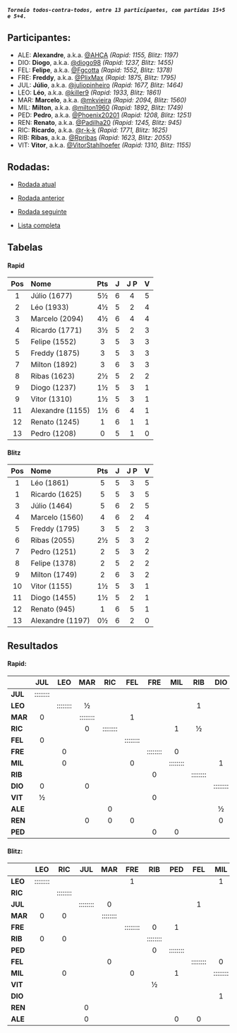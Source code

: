 ***`Torneio todos-contra-todos, entre 13 participantes, com partidas 15+5 e 5+4.`***

## Participantes:

* ALE: **Alexandre**, a.k.a. [@AHCA](https://www.lichess.org/@/AHCA) *(Rapid: 1155, Blitz: 1197)*
* DIO: **Diogo**, a.k.a. [@diogo98](https://www.lichess.org/@/diogo98) *(Rapid: 1237, Blitz: 1455)*
* FEL: **Felipe**, a.k.a. [@Fgcotta](https://www.lichess.org/@/Fgcotta) *(Rapid: 1552, Blitz: 1378)*
* FRE: **Freddy**, a.k.a. [@PlixMax](https://www.lichess.org/@/PlixMax) *(Rapid: 1875, Blitz: 1795)*
* JUL: **Júlio**, a.k.a. [@juliopinheiro](https://www.lichess.org/@/juliopinheiro) *(Rapid: 1677, Blitz: 1464)*
* LEO: **Léo**, a.k.a. [@killer9](https://www.lichess.org/@/killer9) *(Rapid: 1933, Blitz: 1861)*
* MAR: **Marcelo**, a.k.a. [@mkvieira](https://www.lichess.org/@/mkvieira) *(Rapid: 2094, Blitz: 1560)*
* MIL: **Milton**, a.k.a. [@milton1960](https://www.lichess.org/@/milton1960) *(Rapid: 1892, Blitz: 1749)*
* PED: **Pedro**, a.k.a. [@Phoenix20201](https://www.lichess.org/@/Phoenix20201) *(Rapid: 1208, Blitz: 1251)*
* REN: **Renato**, a.k.a. [@Padilha20](https://www.lichess.org/@/Padilha20) *(Rapid: 1245, Blitz: 945)*
* RIC: **Ricardo**, a.k.a. [@r-k-k](https://www.lichess.org/@/r-k-k) *(Rapid: 1771, Blitz: 1625)*
* RIB: **Ribas**, a.k.a. [@Rpribas](https://www.lichess.org/@/Rpribas) *(Rapid: 1623, Blitz: 2055)*
* VIT: **Vitor**, a.k.a. [@VitorStahlhoefer](https://www.lichess.org/@/VitorStahlhoefer) *(Rapid: 1310, Blitz: 1155)*

## Rodadas:

* [Rodada atual](https://grupo-de-xadrez.github.io/rodadas/6)

* [Rodada anterior](https://grupo-de-xadrez.github.io/rodadas/5)

* [Rodada seguinte](https://grupo-de-xadrez.github.io/rodadas/7)

* [Lista completa](https://grupo-de-xadrez.github.io/rodadas)

## Tabelas

#### Rapid

| Pos | Nome | Pts | J | J P | V |
| :---: | :--- | :---: | :---: | :---: | :---: |
| 1 | Júlio (1677) | 5½ | 6 | 4 | 5 |
| 2 | Léo (1933) | 4½ | 5 | 2 | 4 |
| 3 | Marcelo (2094) | 4½ | 6 | 4 | 4 |
| 4 | Ricardo (1771) | 3½ | 5 | 2 | 3 |
| 5 | Felipe (1552) | 3 | 5 | 3 | 3 |
| 5 | Freddy (1875) | 3 | 5 | 3 | 3 |
| 7 | Milton (1892) | 3 | 6 | 3 | 3 |
| 8 | Ribas (1623) | 2½ | 5 | 2 | 2 |
| 9 | Diogo (1237) | 1½ | 5 | 3 | 1 |
| 9 | Vitor (1310) | 1½ | 5 | 3 | 1 |
| 11 | Alexandre (1155) | 1½ | 6 | 4 | 1 |
| 12 | Renato (1245) | 1 | 6 | 1 | 1 |
| 13 | Pedro (1208) | 0 | 5 | 1 | 0 |

#### Blitz

| Pos | Nome | Pts | J | J P | V |
| :---: | :--- | :---: | :---: | :---: | :---: |
| 1 | Léo (1861) | 5 | 5 | 3 | 5 |
| 1 | Ricardo (1625) | 5 | 5 | 3 | 5 |
| 3 | Júlio (1464) | 5 | 6 | 2 | 5 |
| 4 | Marcelo (1560) | 4 | 6 | 2 | 4 |
| 5 | Freddy (1795) | 3 | 5 | 2 | 3 |
| 6 | Ribas (2055) | 2½ | 5 | 3 | 2 |
| 7 | Pedro (1251) | 2 | 5 | 3 | 2 |
| 8 | Felipe (1378) | 2 | 5 | 2 | 2 |
| 9 | Milton (1749) | 2 | 6 | 3 | 2 |
| 10 | Vitor (1155) | 1½ | 5 | 3 | 1 |
| 11 | Diogo (1455) | 1½ | 5 | 2 | 1 |
| 12 | Renato (945) | 1 | 6 | 5 | 1 |
| 13 | Alexandre (1197) | 0½ | 6 | 2 | 0 |

## Resultados

#### Rapid:

| | JUL | LEO | MAR | RIC | FEL | FRE | MIL | RIB | DIO | VIT | ALE | REN | PED |
| :--- | :---: | :---: | :---: | :---: | :---: | :---: | :---: | :---: | :---: | :---: | :---: | :---: | :---: |
| **JUL** | :::::::: |  |  |  |  |  |  |  |  |  | 1 | 1 |  |
| **LEO** |  | :::::::: | ½ |  |  |  |  | 1 |  |  |  |  |  |
| **MAR** | 0 |  | :::::::: |  | 1 |  |  |  |  |  |  |  |  |
| **RIC** |  |  | 0 | :::::::: |  |  | 1 | ½ |  |  |  |  |  |
| **FEL** | 0 |  |  |  | :::::::: |  |  |  |  |  | 1 |  |  |
| **FRE** |  | 0 |  |  |  | :::::::: | 0 |  |  |  |  |  |  |
| **MIL** |  | 0 |  |  | 0 |  | :::::::: |  | 1 |  |  |  |  |
| **RIB** |  |  |  |  |  | 0 |  | :::::::: |  | 1 |  |  | 1 |
| **DIO** | 0 |  | 0 |  |  |  |  |  | :::::::: |  |  |  |  |
| **VIT** | ½ |  |  |  |  | 0 |  |  |  | :::::::: |  |  |  |
| **ALE** |  |  |  | 0 |  |  |  |  | ½ |  | :::::::: |  |  |
| **REN** |  |  | 0 | 0 | 0 |  |  |  | 0 |  |  | :::::::: |  |
| **PED** |  |  |  |  |  | 0 | 0 |  |  | 0 | 0 |  | :::::::: |

#### Blitz:

| | LEO | RIC | JUL | MAR | FRE | RIB | PED | FEL | MIL | VIT | DIO | REN | ALE |
| :--- | :---: | :---: | :---: | :---: | :---: | :---: | :---: | :---: | :---: | :---: | :---: | :---: | :---: |
| **LEO** | :::::::: |  |  |  | 1 |  |  |  | 1 |  |  |  |  |
| **RIC** |  | :::::::: |  |  |  |  |  |  |  |  |  | 1 | 1 |
| **JUL** |  |  | :::::::: | 0 |  |  |  | 1 |  | 1 | 1 |  |  |
| **MAR** | 0 | 0 |  | :::::::: |  |  |  |  |  |  | 1 | 1 |  |
| **FRE** |  |  |  |  | :::::::: | 0 | 1 |  |  | 1 |  |  |  |
| **RIB** | 0 | 0 |  |  |  | :::::::: |  |  |  |  |  |  |  |
| **PED** |  |  |  |  |  | 0 | :::::::: |  |  |  |  |  |  |
| **FEL** |  |  |  | 0 |  |  |  | :::::::: | 0 |  |  | 1 |  |
| **MIL** |  | 0 |  |  | 0 |  | 1 |  | :::::::: |  |  |  |  |
| **VIT** |  |  |  |  |  | ½ |  |  |  | :::::::: |  |  |  |
| **DIO** |  |  |  |  |  |  |  |  | 1 |  | :::::::: | 0 | ½ |
| **REN** |  |  | 0 |  |  |  |  |  |  |  |  | :::::::: |  |
| **ALE** |  |  | 0 |  |  |  | 0 | 0 |  |  |  |  | :::::::: |

